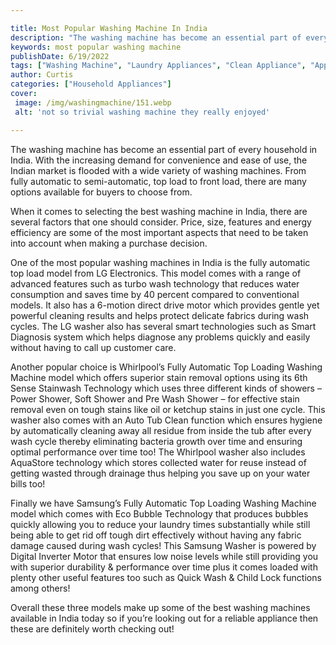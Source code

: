 ```yaml
---

title: Most Popular Washing Machine In India
description: "The washing machine has become an essential part of every household in India. With the increasing demand for convenience and ease ...lets find out"
keywords: most popular washing machine
publishDate: 6/19/2022
tags: ["Washing Machine", "Laundry Appliances", "Clean Appliance", "Appliance Guide"]
author: Curtis
categories: ["Household Appliances"]
cover: 
 image: /img/washingmachine/151.webp
 alt: 'not so trivial washing machine they really enjoyed'

---
```


The washing machine has become an essential part of every household in India. With the increasing demand for convenience and ease of use, the Indian market is flooded with a wide variety of washing machines. From fully automatic to semi-automatic, top load to front load, there are many options available for buyers to choose from. 

When it comes to selecting the best washing machine in India, there are several factors that one should consider. Price, size, features and energy efficiency are some of the most important aspects that need to be taken into account when making a purchase decision. 

One of the most popular washing machines in India is the fully automatic top load model from LG Electronics. This model comes with a range of advanced features such as turbo wash technology that reduces water consumption and saves time by 40 percent compared to conventional models. It also has a 6-motion direct drive motor which provides gentle yet powerful cleaning results and helps protect delicate fabrics during wash cycles. The LG washer also has several smart technologies such as Smart Diagnosis system which helps diagnose any problems quickly and easily without having to call up customer care. 

Another popular choice is Whirlpool’s Fully Automatic Top Loading Washing Machine model which offers superior stain removal options using its 6th Sense Stainwash Technology which uses three different kinds of showers – Power Shower, Soft Shower and Pre Wash Shower – for effective stain removal even on tough stains like oil or ketchup stains in just one cycle. This washer also comes with an Auto Tub Clean function which ensures hygiene by automatically cleaning away all residue from inside the tub after every wash cycle thereby eliminating bacteria growth over time and ensuring optimal performance over time too! The Whirlpool washer also includes AquaStore technology which stores collected water for reuse instead of getting wasted through drainage thus helping you save up on your water bills too! 

Finally we have Samsung’s Fully Automatic Top Loading Washing Machine model which comes with Eco Bubble Technology that produces bubbles quickly allowing you to reduce your laundry times substantially while still being able to get rid off tough dirt effectively without having any fabric damage caused during wash cycles! This Samsung Washer is powered by Digital Inverter Motor that ensures low noise levels while still providing you with superior durability & performance over time plus it comes loaded with plenty other useful features too such as Quick Wash & Child Lock functions among others! 

Overall these three models make up some of the best washing machines available in India today so if you’re looking out for a reliable appliance then these are definitely worth checking out!
